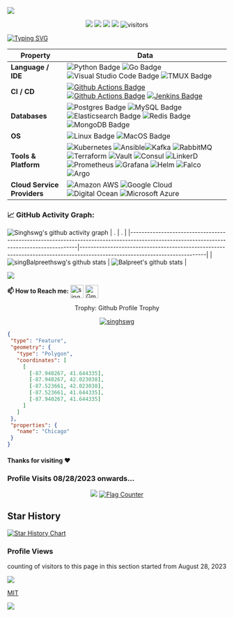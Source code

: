 ![](assets/Bottom_up.svg)

<!--   my-icons -->
<p align="center">
    <a href="https://github.com/singhswg/singhswg"><img src="https://img.shields.io/badge/status-updating-brightgreen.svg"></a>
    <a href="https://github.com/singhswg/singhswg/graphs/contributors"><img src="https://img.shields.io/github/contributors/singhswg/singhswg?color=blue"></a>
    <a href="https://github.com/singhswg/singhswg/stargazers"><img src="https://img.shields.io/github/stars/singhswg/singhswg?logo=github"></a>
    <a href="https://github.com/singhswg/singhswg/network/members"><img src="https://img.shields.io/github/forks/singhswg/singhswg.svg?color=blue&logo=github"></a>
    <img src="https://visitor-badge.laobi.icu/badge?page_id=singhswg.singhswg" alt="visitors"/>   
</p>

<!--   my-ticker -->    
[![Typing SVG](https://readme-typing-svg.herokuapp.com?color=%2336BCF7&center=true&vCenter=true&width=700&lines=Hi+there+👋,+I+am+Balpreet+Singh!+Welcome+to+My+Profile!;8+years+working+in+Infrastructure+engineering+and+DevOps;Keep+learning+and+keep+sharing!+;Infrastructure+Engineering)](https://git.io/typing-svg)



<!--   my-skills -->

| Property                                        | Data                                                                                                                                                                                                                                                                                                                                                                                                                                                                                                                                                                                                                                                                                                                                                                                                                                                                                                                                                                                                                                                                                                                                                                                                                                                                                                                                                                                                                                                                                                                                                                                                                                                                                                                                                                                                            |
|-------------------------------------------------|-----------------------------------------------------------------------------------------------------------------------------------------------------------------------------------------------------------------------------------------------------------------------------------------------------------------------------------------------------------------------------------------------------------------------------------------------------------------------------------------------------------------------------------------------------------------------------------------------------------------------------------------------------------------------------------------------------------------------------------------------------------------------------------------------------------------------------------------------------------------------------------------------------------------------------------------------------------------------------------------------------------------------------------------------------------------------------------------------------------------------------------------------------------------------------------------------------------------------------------------------------------------------------------------------------------------------------------------------------------------------------------------------------------------------------------------------------------------------------------------------------------------------------------------------------------------------------------------------------------------------------------------------------------------------------------------------------------------------------------------------------------------------------------------------------------------|
| **Language / IDE**                              | ![Python Badge](https://img.shields.io/badge/-Python-3776AB?style=flat&logo=Python&logoColor=white) ![Go Badge](https://img.shields.io/badge/-Go-3776AB?style=flat&logo=Go&logoColor=white) ![Visual Studio Code Badge](https://img.shields.io/badge/-visualstudiocode-3776AB?style=flat&logo=visualstudiocode&logoColor=white) ![TMUX Badge](https://img.shields.io/badge/-tmux-3776AB?style=flat&logo=tmux&logoColor=white)                                                                                                                                                                                                                                                                                                                                                                                                                                                                                                                                                                                                                                                                                                                                                                                                                                                                                                                                                                                                                                                                                                                                                                                                                                                                                                                                                                                                                                                                                                                                                                                                                                                                                                                                                                                                                                                                                                                                                                                                                                                                                                                                                                                                                                                                                                                                                                                                                  |
| **CI / CD**                                     | [![Github Actions Badge](https://img.shields.io/badge/-Git%20-2088FF?style=flat&logo=Git&logoColor=black)](https://github.com/singhswg/singhswg) [![Github Actions Badge](https://img.shields.io/badge/-Github%20Actions-2088FF?style=flat&logo=githubactions&logoColor=black)](https://github.com/singhswg/singhswg)  [![Jenkins Badge](https://img.shields.io/badge/-Jenkins-2088FF?style=flat&logo=jenkins&logoColor=black)](https://github.com/singhswg/singhswg)                                                                                                                                                                                                                                                                                                                                                                                                                                                                                                                                                                                                                                                                                                                                                                                                                                                                                                                                                                                                                                                                                                                                                                                                                                                                                                                                                                                     |
| **Databases**                                   |  ![Postgres Badge](https://img.shields.io/badge/-PostgreSQL-0064a5?style=flat&logo=postgresql&logoColor=black) ![MySQL Badge](https://img.shields.io/badge/-MySQL-0064a5?style=flat&logo=mysql&logoColor=black) ![Elasticsearch Badge](https://img.shields.io/badge/-Elasticsearch-0064a5?style=flat&logo=elasticsearch&logoColor=black) ![Redis Badge](https://img.shields.io/badge/-Redis-0064a5?style=flat&logo=redis&logoColor=black) ![MongoDB Badge](https://img.shields.io/badge/-MongoDB-13aa52?style=flat&logo=mongodb&logoColor=black)                                                                                                                                                                                                                                                                                                                                                                                                                                                                                                                                                                                                                                                                                                                                                                                                                                                                                                                                           |
| **OS**                                          | ![Linux Badge](https://img.shields.io/badge/-Linux-2088FF?style=flat&logo=linux&logoColor=black) ![MacOS Badge](https://img.shields.io/badge/-MacOS-2088FF?style=flat&logo=apple&logoColor=white)                                                                                                                                                                                                                                                                        |
| **Tools & Platform**                            | ![Kubernetes](https://img.shields.io/badge/Kubernetes-27338e?style=flat&logo=kubernetes&logoColor=white) ![Ansible](https://img.shields.io/badge/Ansible-27338e?style=flat&logo=ansible&logoColor=white)![Kafka](https://img.shields.io/badge/ApacheKafka-27338e?style=flat&logo=apachekafka&logoColor=white) ![RabbitMQ](https://img.shields.io/badge/RabbitMQ-FFA500?style=flat&logo=rabbitmq&logoColor=white) ![Terraform](https://img.shields.io/badge/Terraform-844FBA?style=flat&logo=terraform&logoColor=white) ![Vault](https://img.shields.io/badge/vault-FFEC6E?style=flat&logo=vault&logoColor=white) ![Consul](https://img.shields.io/badge/Consul-DC477D?style=flat&logo=consul&logoColor=white) ![LinkerD](https://img.shields.io/badge/Linkerd-90ee90?style=flat&logo=linkerd&logoColor=white) ![Prometheus](https://img.shields.io/badge/Promotheus-27338e?style=flat&logo=prometheus&logoColor=white) ![Grafana](https://img.shields.io/badge/Grafana-27338e?style=flat&logo=grafana&logoColor=white) ![Helm](https://img.shields.io/badge/Helm-27338e?style=flat&logo=helm&logoColor=white) ![Falco](https://img.shields.io/badge/Falco-27338e?style=flat&logo=falco&logoColor=white) ![Argo](https://img.shields.io/badge/Argo-E97451?style=flat&logo=argo&logoColor=white)                                                                                                                                                                                                                                                                                                                                                                                                                                                                                                                                                                                                                                                                                                                                                                                                                                                                                                                                                                                                                                                                                                                                                                                                                          |
| **Cloud Service Providers** | ![Amazon AWS](http://img.shields.io/badge/-AmazonAWS-eee?style=flat-square&logo=amazonaws&logoColor=FF6F00) ![Google Cloud](http://img.shields.io/badge/-GoogleCloud-eee?style=flat-square&logo=googlecloud&logoColor=FF6F00) ![Digital Ocean](http://img.shields.io/badge/-DigitalOcean-eee?style=flat-square&logo=digitalocean&logoColor=FF6F00) ![Microsoft Azure](http://img.shields.io/badge/-Microsoft%20Azure-eee?style=flat-square&logo=microsoftazure&logoColor=FF6F00) |

<!--   GitHub stats graph -->
### 📈 GitHub Activity Graph:
<!-- [![Singhswg's github activity graph](https://github-readme-activity-graph.cyclic.app/graph?username=singhswg&theme=github-compact)](https://github.com/singhswg/github-readme-activity-graph) -->
![Singhswg's github activity graph](https://raw.githubusercontent.com/singhswg/singhswg/output/github-contribution-grid-snake.svg)
| .                                                                                                                                       | .                                                                                                                         |
|-----------------------------------------------------------------------------------------------------------------------------------------|---------------------------------------------------------------------------------------------------------------------------|
| ![singBalpreethswg's github stats](https://github-readme-stats.vercel.app/api?username=singhswg&show_icons=true&theme=radical&include_all_commits=true) | ![Balpreet's github stats](https://github-readme-stats.vercel.app/api/top-langs/?username=singhswg&theme=radical&layout=compact) |

<img src="https://github-readme-streak-stats.herokuapp.com/?user=singhswg"></img>


**📫 How to Reach me:**
<a href="https://www.linkedin.com/in/balpreet-singh-0657ab54/" target="blank"><img align="center" src="https://raw.githubusercontent.com/singhswg/singhswg/master/assets/linkedin.svg" alt="singhswg" height="30" width="30" /></a>
<a href="mailto:mrr.balpreet@gmail.com" target="blank"><img align="center" src="https://raw.githubusercontent.com/singhswg/singhswg/master/assets/gmail.svg" alt="Gmail" height="30" width="30" /></a>


<div align="center">
<summary>Trophy: Github Profile Trophy</summary>
</div>

<p align="center"> 
<a href="https://github.com/ryo-ma/github-profile-trophy"><img src="https://github-profile-trophy.vercel.app/?username=singhswg" alt="singhswg" /></a>
</p>




<!-- Chicago - My Home-->
  
 ```geojson
{
  "type": "Feature",
  "geometry": {
    "type": "Polygon",
    "coordinates": [
      [
        [-87.940267, 41.644335],
        [-87.940267, 42.023038],
        [-87.523661, 42.023038],
        [-87.523661, 41.644335],
        [-87.940267, 41.644335]
      ]
    ]
  },
  "properties": {
    "name": "Chicago"
  }
}


```




#### Thanks for visiting :heart:

### Profile Visits 08/28/2023 onwards...
<p align="center"> 
<img src="https://profile-counter.glitch.me/singhswg/count.svg"> <a href="http://s01.flagcounter.com/more/ap7"><img src="https://s01.flagcounter.com/countxl/ap7/bg_FFFFFF/txt_000000/border_CCCCCC/columns_8/maxflags_250/viewers_0/labels_1/pageviews_1/flags_0/percent_0/" alt="Flag Counter" border="0"></a>

## Star History

[![Star History Chart](https://api.star-history.com/svg?repos=singhswg/singhswg&type=Date)](https://star-history.com/#singhswg/singhswg&Date)



### Profile Views
counting of visitors to this page in this section started from August 28, 2023

![](https://count.getloli.com/get/@singhswg.github.readme)
</br>

[MIT](LICENSE)


</p>

![](assets/Bottom_down.svg)
